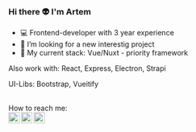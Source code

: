 ### Hi there 👽 I'm Artem 
- 💻 Frontend-developer with 3 year experience
- 👯 I’m looking for a new interestig project
- 💬 My current stack: 
      Vue/Nuxt - priority framework
      
Also work with:
React,
Express,
Electron,
Strapi


UI-Libs: Bootstrap, Vueitify


 <br>
How to reach me:
<br>
<a href="https://www.linkedin.com/in/artemtishenko/" target="_blank"><img align="left" alt="ArtemTishenko | LinkedIn" width="22px" src="https://cdn.jsdelivr.net/npm/simple-icons@v3/icons/linkedin.svg" /></a>
<a href="https://t.me/a_tishenko" target="_blank"><img align="left" alt="ArtemTishenko | Telegram" width="22px" src="https://cdn.jsdelivr.net/npm/simple-icons@3.13.0/icons/telegram.svg" /></a>
<a href="mailto:tema199486@gmail.com" target="_blank"><img align="left" alt="ArtemTishenko | Gmail" width="22px" src="https://cdn.jsdelivr.net/npm/simple-icons@3.13.0/icons/gmail.svg" /></a>


